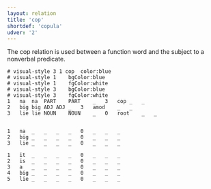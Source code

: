```yaml
---
layout: relation
title: 'cop'
shortdef: 'copula'
udver: '2'
---
```


The cop relation is used between a function word and the subject to a nonverbal predicate.

~~~ conllu
# visual-style 3 1 cop	color:blue
# visual-style 1	bgColor:blue
# visual-style 1	fgColor:white
# visual-style 3	bgColor:blue
# visual-style 3	fgColor:white
1	na	na	PART	PART	_	3	cop	_	_
2	big	big	ADJ	ADJ	_	3	amod	_	_
3	lie	lie	NOUN	NOUN	_	0	root	_	_


1	na	_	_	_	_	0	_	_	_
2	big	_	_	_	_	0	_	_	_
3	lie	_	_	_	_	0	_	_	_

1	it	_	_	_	_	0	_	_	_
2	is	_	_	_	_	0	_	_	_
3	a	_	_	_	_	0	_	_	_
4	big	_	_	_	_	0	_	_	_
5	lie	_	_	_	_	0	_	_	_

~~~
